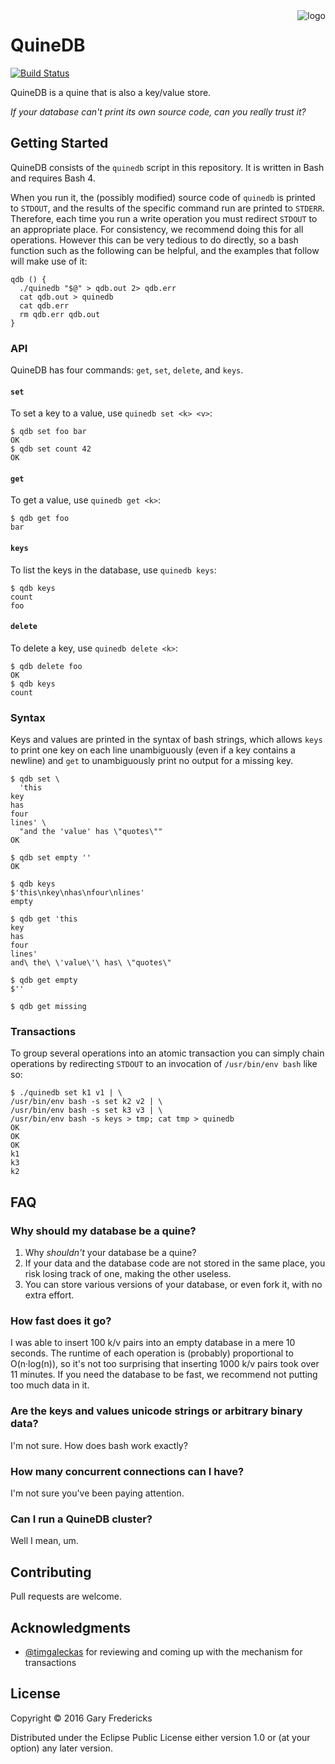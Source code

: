<img src="logo2.png" title="logo" align="right" />

# QuineDB

[![Build Status](https://travis-ci.org/gfredericks/quinedb.svg?branch=master)](https://travis-ci.org/gfredericks/quinedb)

QuineDB is a quine that is also a key/value store.

_If your database can't print its own source code,
can you really trust it?_

## Getting Started

QuineDB consists of the `quinedb` script in this repository. It
is written in Bash and requires Bash 4.

When you run it, the (possibly modified) source code of `quinedb` is
printed to `STDOUT`, and the results of the specific command run are
printed to `STDERR`. Therefore, each time you run a write operation
you must redirect `STDOUT` to an appropriate place.  For consistency,
we recommend doing this for all operations. However this can be very
tedious to do directly, so a bash function such as the following can
be helpful, and the examples that follow will make use of it:

``` shell
qdb () {
  ./quinedb "$@" > qdb.out 2> qdb.err
  cat qdb.out > quinedb
  cat qdb.err
  rm qdb.err qdb.out
}
```

### API

QuineDB has four commands: `get`, `set`, `delete`, and `keys`.

#### `set`

To set a key to a value, use `quinedb set <k> <v>`:

``` shell
$ qdb set foo bar
OK
$ qdb set count 42
OK
```

#### `get`

To get a value, use `quinedb get <k>`:

``` shell
$ qdb get foo
bar
```

#### `keys`

To list the keys in the database, use `quinedb keys`:

``` shell
$ qdb keys
count
foo
```

#### `delete`

To delete a key, use `quinedb delete <k>`:

``` shell
$ qdb delete foo
OK
$ qdb keys
count
```

### Syntax

Keys and values are printed in the syntax of bash strings, which
allows `keys` to print one key on each line unambiguously (even if a
key contains a newline) and `get` to unambiguously print no output for
a missing key.

``` shell
$ qdb set \
  'this
key
has
four
lines' \
  "and the 'value' has \"quotes\""
OK

$ qdb set empty ''
OK

$ qdb keys
$'this\nkey\nhas\nfour\nlines'
empty

$ qdb get 'this
key
has
four
lines'
and\ the\ \'value\'\ has\ \"quotes\"

$ qdb get empty
$''

$ qdb get missing

```

### Transactions

To group several operations into an atomic transaction you can simply
chain operations by redirecting `STDOUT` to an invocation of
`/usr/bin/env bash` like so:

``` shell
$ ./quinedb set k1 v1 | \
/usr/bin/env bash -s set k2 v2 | \
/usr/bin/env bash -s set k3 v3 | \
/usr/bin/env bash -s keys > tmp; cat tmp > quinedb
OK
OK
OK
k1
k3
k2
```

## FAQ

### Why should my database be a quine?

1. Why _shouldn't_ your database be a quine?
2. If your data and the database code are not stored in the same
   place, you risk losing track of one, making the other useless.
3. You can store various versions of your database, or even fork it,
   with no extra effort.

### How fast does it go?

I was able to insert 100 k/v pairs into an empty database in a mere 10
seconds. The runtime of each operation is (probably) proportional to
O(n·log(n)), so it's not too surprising that inserting 1000 k/v pairs
took over 11 minutes. If you need the database to be fast, we
recommend not putting too much data in it.

### Are the keys and values unicode strings or arbitrary binary data?

I'm not sure. How does bash work exactly?

### How many concurrent connections can I have?

I'm not sure you've been paying attention.

### Can I run a QuineDB cluster?

Well I mean, um.

## Contributing

Pull requests are welcome.

## Acknowledgments

- [@timgaleckas](https://github.com/timgaleckas) for reviewing and
  coming up with the mechanism for transactions

## License

Copyright © 2016 Gary Fredericks

Distributed under the Eclipse Public License either version 1.0 or (at
your option) any later version.
